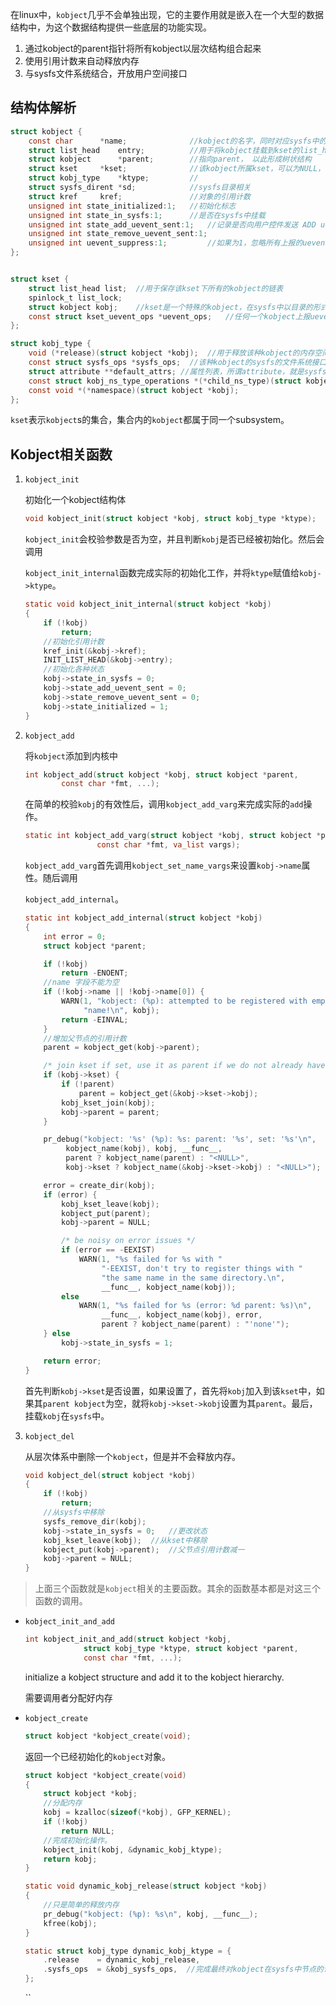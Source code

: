 
在linux中，`kobject`几乎不会单独出现，它的主要作用就是嵌入在一个大型的数据结构中，为这个数据结构提供一些底层的功能实现。

1. 通过kobject的parent指针将所有kobject以层次结构组合起来
2. 使用引用计数来自动释放内存
3. 与sysfs文件系统结合，开放用户空间接口

## 结构体解析


```c
struct kobject {
	const char		*name;				//kobject的名字，同时对应sysfs中的目录名称。不建议直接修改，调用kobject_rename接口修改。
	struct list_head	entry;			//用于将kobject挂载到kset的list_head中。
	struct kobject		*parent;		//指向parent， 以此形成树状结构
	struct kset		*kset;				//该kobject所属kset，可以为NULL，如果存在，但是parent == NULL，会将kset视为parent。
	struct kobj_type	*ktype;			//
	struct sysfs_dirent	*sd;			//sysfs目录相关
	struct kref		kref;				//对象的引用计数
	unsigned int state_initialized:1;	//初始化标志
	unsigned int state_in_sysfs:1;		//是否在sysfs中挂载
	unsigned int state_add_uevent_sent:1;	//记录是否向用户控件发送 ADD uevent。
	unsigned int state_remove_uevent_sent:1;	
	unsigned int uevent_suppress:1;			//如果为1，忽略所有上报的uevent事件
};


struct kset {
	struct list_head list;	//用于保存该kset下所有的kobject的链表
	spinlock_t list_lock;	
	struct kobject kobj;	//kset是一个特殊的kobject，在sysfs中以目录的形式体现
	const struct kset_uevent_ops *uevent_ops;	//任何一个kobject上报uevent时，都要调用其所属kset的uevent操作函数集中的函数。
};

struct kobj_type {
	void (*release)(struct kobject *kobj);	//用于释放该种kobject的内存空间。
	const struct sysfs_ops *sysfs_ops;	//该种kobject的sysfs的文件系统接口
	struct attribute **default_attrs; //属性列表，所谓attribute，就是sysfs文件系统中的文件，将会在Kobject添加到内核时，一并注册到sysfs中
	const struct kobj_ns_type_operations *(*child_ns_type)(struct kobject *kobj);
	const void *(*namespace)(struct kobject *kobj);
};
```



`kset`表示`kobject`s的集合，集合内的`kobject`都属于同一个subsystem。



## Kobject相关函数



1. `kobject_init`

    初始化一个kobject结构体

    ```c
    void kobject_init(struct kobject *kobj, struct kobj_type *ktype);
    ```

    `kobject_init`会校验参数是否为空，并且判断`kobj`是否已经被初始化。然后会调用

    `kobject_init_internal`函数完成实际的初始化工作，并将`ktype`赋值给`kobj->ktype`。

    ```c
    static void kobject_init_internal(struct kobject *kobj)
    {
    	if (!kobj)
    		return;
        //初始化引用计数
    	kref_init(&kobj->kref);
    	INIT_LIST_HEAD(&kobj->entry);
        //初始化各种状态
    	kobj->state_in_sysfs = 0;
    	kobj->state_add_uevent_sent = 0;
    	kobj->state_remove_uevent_sent = 0;
    	kobj->state_initialized = 1;
    }
    ```

2. `kobject_add`

    将`kobject`添加到内核中

    ```c
    int kobject_add(struct kobject *kobj, struct kobject *parent,
    		const char *fmt, ...);
    ```

    在简单的校验`kobj`的有效性后，调用`kobject_add_varg`来完成实际的`add`操作。

    ```c
    static int kobject_add_varg(struct kobject *kobj, struct kobject *parent,
    			    const char *fmt, va_list vargs);
    ```

    `kobject_add_varg`首先调用`kobject_set_name_vargs`来设置`kobj->name`属性。随后调用

    `kobject_add_internal`。

    ```c
    static int kobject_add_internal(struct kobject *kobj)
    {
    	int error = 0;
    	struct kobject *parent;
    
    	if (!kobj)
    		return -ENOENT;
    	//name 字段不能为空
    	if (!kobj->name || !kobj->name[0]) {
    		WARN(1, "kobject: (%p): attempted to be registered with empty "
    			 "name!\n", kobj);
    		return -EINVAL;
    	}
    	//增加父节点的引用计数
    	parent = kobject_get(kobj->parent);
    
    	/* join kset if set, use it as parent if we do not already have one */
    	if (kobj->kset) {
    		if (!parent)
    			parent = kobject_get(&kobj->kset->kobj);
    		kobj_kset_join(kobj);
    		kobj->parent = parent;
    	}
    
    	pr_debug("kobject: '%s' (%p): %s: parent: '%s', set: '%s'\n",
    		 kobject_name(kobj), kobj, __func__,
    		 parent ? kobject_name(parent) : "<NULL>",
    		 kobj->kset ? kobject_name(&kobj->kset->kobj) : "<NULL>");
    
    	error = create_dir(kobj);
    	if (error) {
    		kobj_kset_leave(kobj);
    		kobject_put(parent);
    		kobj->parent = NULL;
    
    		/* be noisy on error issues */
    		if (error == -EEXIST)
    			WARN(1, "%s failed for %s with "
    			     "-EEXIST, don't try to register things with "
    			     "the same name in the same directory.\n",
    			     __func__, kobject_name(kobj));
    		else
    			WARN(1, "%s failed for %s (error: %d parent: %s)\n",
    			     __func__, kobject_name(kobj), error,
    			     parent ? kobject_name(parent) : "'none'");
    	} else
    		kobj->state_in_sysfs = 1;
    
    	return error;
    }
    ```

    ​	首先判断`kobj->kset`是否设置，如果设置了，首先将`kobj`加入到该`kset`中，如果其`parent kobject`为空，就将`kobj->kset->kobj`设置为其`parent`。最后，挂载`kobj`在`sysfs`中。

3. `kobject_del`

    从层次体系中删除一个`kobject`，但是并不会释放内存。

    ```c
    void kobject_del(struct kobject *kobj)
    {
    	if (!kobj)
    		return;
    	//从sysfs中移除
    	sysfs_remove_dir(kobj);
    	kobj->state_in_sysfs = 0;	//更改状态	
    	kobj_kset_leave(kobj);	//从kset中移除
    	kobject_put(kobj->parent);	//父节点引用计数减一
    	kobj->parent = NULL;
    }
    ```

> 上面三个函数就是`kobject`相关的主要函数。其余的函数基本都是对这三个函数的调用。



- `kobject_init_and_add`

    ```c
    int kobject_init_and_add(struct kobject *kobj,
    			 struct kobj_type *ktype, struct kobject *parent,
    			 const char *fmt, ...);
    ```

    initialize a kobject structure and add it to the kobject hierarchy.

    需要调用者分配好内存

- `kobject_create` 

    ```c
    struct kobject *kobject_create(void);
    ```

    返回一个已经初始化的`kobject`对象。
    
    ```c
    struct kobject *kobject_create(void)
    {
    	struct kobject *kobj;
    	//分配内存
    	kobj = kzalloc(sizeof(*kobj), GFP_KERNEL);
    	if (!kobj)
    		return NULL;
    	//完成初始化操作。
    	kobject_init(kobj, &dynamic_kobj_ktype);
    	return kobj;
    }
    
    static void dynamic_kobj_release(struct kobject *kobj)
    {
        //只是简单的释放内存
    	pr_debug("kobject: (%p): %s\n", kobj, __func__);
    	kfree(kobj);
    }
    
    static struct kobj_type dynamic_kobj_ktype = {
    	.release	= dynamic_kobj_release,
    	.sysfs_ops	= &kobj_sysfs_ops,	//完成最终对kobject在sysfs中节点的访问。
    };
    ```
    
    ``
    
    